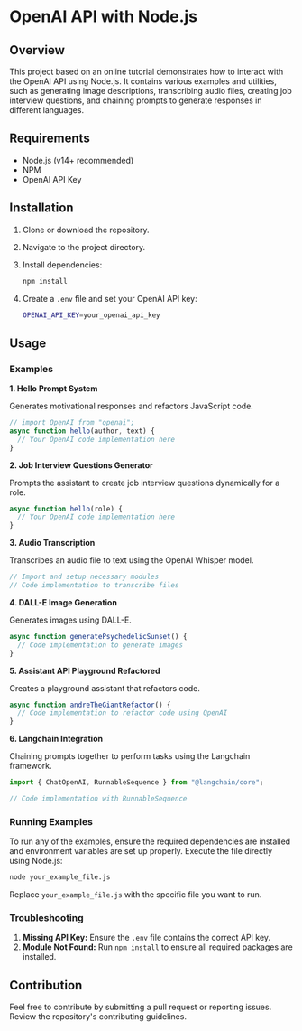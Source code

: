 # OpenAI API with Node.js

## Overview

This project based on an online tutorial demonstrates how to interact with the OpenAI API using Node.js. It contains various examples and utilities, such as generating image descriptions, transcribing audio files, creating job interview questions, and chaining prompts to generate responses in different languages.

## Requirements

- Node.js (v14+ recommended)
- NPM
- OpenAI API Key

## Installation

1. Clone or download the repository.
2. Navigate to the project directory.
3. Install dependencies:

    ```bash
    npm install
    ```

4. Create a `.env` file and set your OpenAI API key:

    ```bash
    OPENAI_API_KEY=your_openai_api_key
    ```

## Usage

### Examples

**1. Hello Prompt System**

Generates motivational responses and refactors JavaScript code.

```js
// import OpenAI from "openai";
async function hello(author, text) {
  // Your OpenAI code implementation here
}
```

**2. Job Interview Questions Generator**

Prompts the assistant to create job interview questions dynamically for a role.

```js
async function hello(role) {
  // Your OpenAI code implementation here
}
```

**3. Audio Transcription**

Transcribes an audio file to text using the OpenAI Whisper model.

```js
// Import and setup necessary modules
// Code implementation to transcribe files
```

**4. DALL-E Image Generation**

Generates images using DALL-E.

```js
async function generatePsychedelicSunset() {
  // Code implementation to generate images
}
```

**5. Assistant API Playground Refactored**

Creates a playground assistant that refactors code.

```js
async function andreTheGiantRefactor() {
  // Code implementation to refactor code using OpenAI
}
```

**6. Langchain Integration**

Chaining prompts together to perform tasks using the Langchain framework.

```js
import { ChatOpenAI, RunnableSequence } from "@langchain/core";

// Code implementation with RunnableSequence
```

### Running Examples

To run any of the examples, ensure the required dependencies are installed and environment variables are set up properly. Execute the file directly using Node.js:

```bash
node your_example_file.js
```

Replace `your_example_file.js` with the specific file you want to run.

### Troubleshooting

1. **Missing API Key:** Ensure the `.env` file contains the correct API key.
2. **Module Not Found:** Run `npm install` to ensure all required packages are installed.

## Contribution

Feel free to contribute by submitting a pull request or reporting issues. Review the repository's contributing guidelines.
